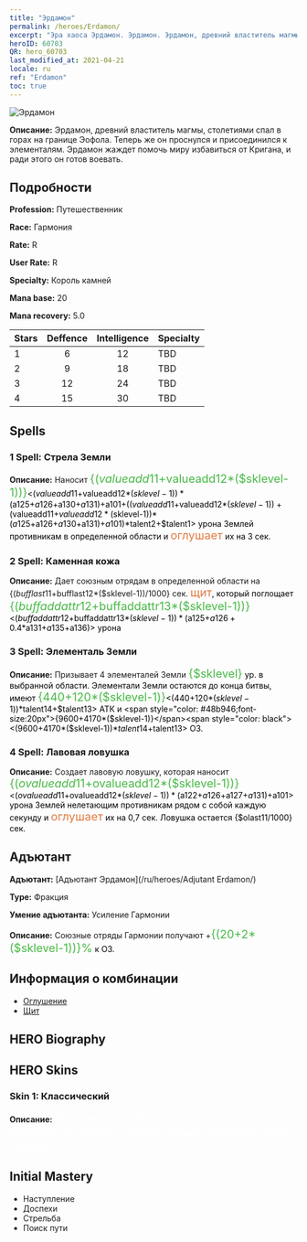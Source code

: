 ```yaml
---
title: "Эрдамон"
permalink: /heroes/Erdamon/
excerpt: "Эра хаоса Эрдамон. Эрдамон. Эрдамон, древний властитель магмы, столетиями спал в горах на границе Эофола. Теперь же он проснулся и присоединился к элементалям. Эрдамон жаждет помочь миру избавиться от Кригана, и ради этого он готов воевать."
heroID: 60703
QR: hero_60703
last_modified_at: 2021-04-21
locale: ru
ref: "Erdamon"
toc: true
---
```

  ![Эрдамон](/images/h/h_Erdamon.jpg)

 **Описание:** Эрдамон, древний властитель магмы, столетиями спал в горах на границе Эофола. Теперь же он проснулся и присоединился к элементалям. Эрдамон жаждет помочь миру избавиться от Кригана, и ради этого он готов воевать.
## Подробности
 **Profession:** Путешественник

 **Race:** Гармония

 **Rate:** R

 **User Rate:** R

 **Specialty:** Король камней

 **Mana base:** 20

 **Mana recovery:** 5.0


  | Stars   |    Deffence    |  Intelligence  |      Specialty     |
  |---------|:---------------:|:---------------:|--------------------|
  |    1    | 6 | 12 | TBD |
  |    2    | 9 | 18 | TBD |
  |    3    | 12 | 24 | TBD |
  |    4    | 15 | 30 | TBD |

## Spells
### 1 Spell: Стрела Земли
 **Описание:** Наносит <span style="color: #48b946;font-size:20px">{($valueadd11+$valueadd12*($sklevel-1))}</span><span style="color: black"><($valueadd11+$valueadd12*($sklevel-1))*($a125+$a126+$a130+$a131)+$a101+(($valueadd11+$valueadd12*($sklevel-1))+($valueadd11+$valueadd12*($sklevel-1))*($a125+$a126+$a130+$a131)+$a101)*$talent2+$talent1> урона Землей противникам в определенной области и <span style="color: #e07c44;font-size:20px">оглушает</span><span style="color: black"> их на 3 сек.

### 2 Spell: Каменная кожа
 **Описание:** Дает союзным отрядам в определенной области на {($bufflast11+$bufflast12*($sklevel-1))/1000} сек. <span style="color: #e07c44;font-size:20px">щит</span><span style="color: black">, который поглощает <span style="color: #48b946;font-size:20px">{($buffaddattr12+$buffaddattr13*($sklevel-1))}</span><span style="color: black"><($buffaddattr12+$buffaddattr13*($sklevel-1))*($a125+$a126+0.4*$a131+$a135+$a136)> урона

### 3 Spell: Элементаль Земли
 **Описание:** Призывает 4 элементалей Земли <span style="color: #48b946;font-size:20px">{$sklevel}</span><span style="color: black"> ур. в выбранной области. Элементали Земли остаются до конца битвы, имеют <span style="color: #48b946;font-size:20px">{440+120*($sklevel-1)}</span><span style="color: black"><(440+120*($sklevel-1))*$talent14+$talent13> АТК и <span style="color: #48b946;font-size:20px">{9600+4170*($sklevel-1)}</span><span style="color: black"><(9600+4170*($sklevel-1))*$talent14+$talent13> ОЗ.

### 4 Spell: Лавовая ловушка
 **Описание:** Создает лавовую ловушку, которая наносит <span style="color: #48b946;font-size:20px">{($ovalueadd11+$ovalueadd12*($sklevel-1))}</span><span style="color: black"><($ovalueadd11+$ovalueadd12*($sklevel-1))*($a122+$a126+$a127+$a131)+$a101> урона Землей нелетающим противникам рядом с собой каждую секунду и <span style="color: #e07c44;font-size:20px">оглушает</span><span style="color: black"> их на 0,7 сек. Ловушка остается {$olast11/1000} сек.


## Адъютант

 **Адъютант:**  [Адъютант Эрдамон](/ru/heroes/Adjutant Erdamon/) 

 **Type:**  Фракция 

 **Умение адъютанта:**  Усиление Гармонии 

 **Описание:** Союзные отряды Гармонии получают +<span style="color: #48b946;font-size:20px">{(20+2*($sklevel-1))}%</span><span style="color: black"> к ОЗ.

## Информация о комбинации

* [Оглушение](/ru/combination/Оглушение/) 
* [Щит](/ru/combination/Щит/) 

## HERO Biography

## HERO Skins
### Skin 1: **Классический**

 **Описание:** <span style="color: #ffffff;font-size:20px">Вой земли пробудил меня ото сна. Оказалось, что ее поразил нарыв под названием Эофол. </span>



## Initial Mastery
   - Наступление
   - Доспехи
   - Стрельба
   - Поиск пути
